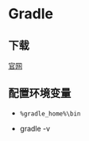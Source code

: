 # Gradle

## 下载

[官网](https://gradle.org/install/#manually)

## 配置环境变量

- `%gradle_home%\bin`

- gradle -v

